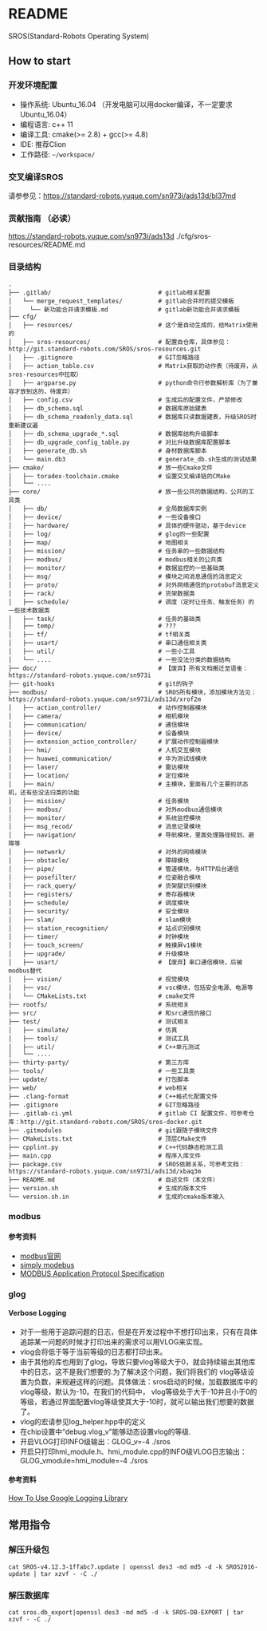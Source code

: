 # README

SROS(Standard-Robots Operating System)

## How to start

### 开发环境配置

* 操作系统: Ubuntu_16.04 （开发电脑可以用docker编译，不一定要求Ubuntu_16.04）
* 编程语言: c++ 11
* 编译工具: cmake(>= 2.8) + gcc(>= 4.8)
* IDE: 推荐Clion
* 工作路径: `~/workspace/`

### 交叉编译SROS

请参参见：https://standard-robots.yuque.com/sn973i/ads13d/bl37md

### 贡献指南 （必读）

https://standard-robots.yuque.com/sn973i/ads13d
./cfg/sros-resources/README.md

### 目录结构

```shell script
.
├── .gitlab/                              # gitlab相关配置
│   └── merge_request_templates/          # gitlab合并时的提交模板
│     └── 新功能合并请求模板.md              # gitlab新功能合并请求模板
├── cfg/
│   ├── resources/                        # 这个是自动生成的，给Matrix使用的
│   ├── sros-resources/                   # 配置自仓库，具体参见：http://git.standard-robots.com/SROS/sros-resources.git
│   ├── .gitignore                        # GIT忽略路径
│   ├── action_table.csv                  # Matrix获取的动作表（待废弃，从sros-resources中拉取）
│   ├── argparse.py                       # python命令行参数解析库（为了兼容才放到这的，待废弃）
│   ├── config.csv                        # 生成后的配置文件，严禁修改
│   ├── db_schema.sql                     # 数据库原始建表
│   ├── db_schema_readonly_data.sql       # 数据库只读数据建表，升级SROS时重新建议遍
│   ├── db_schema_upgrade_*.sql           # 数据库结构升级脚本
│   ├── db_upgrade_config_table.py        # 对比升级数据库配置脚本
│   ├── generate_db.sh                    # 身材数据库脚本
│   └── main.db3                          # generate_db.sh生成的测试结果
├── cmake/                                # 放一些Cmake文件
│   ├── toradex-toolchain.cmake           # 设置交叉编译链的CMake
│   └── ....
├── core/                                 # 放一些公共的数据结构，公共的工具类
│   ├── db/                               # 全局数据库实例
│   ├── device/                           # 一些设备接口
│   ├── hardware/                         # 具体的硬件驱动，基于device
│   ├── log/                              # glog的一些配置
│   ├── map/                              # 地图相关
│   ├── mission/                          # 任务串的一些数据结构
│   ├── modbus/                           # modbus相关的公共类
│   ├── monitor/                          # 数据监控的一些基础类
│   ├── msg/                              # 模块之间消息通信的消息定义
│   ├── proto/                            # 对外网络通信的protobuf消息定义
│   ├── rack/                             # 货架数据类
│   ├── schedule/                         # 调度（定时让任务、触发任务）的一些技术数据类
│   ├── task/                             # 任务的基础类
│   ├── temp/                             # ???
│   ├── tf/                               # tf相关类
│   ├── usart/                            # 串口通信相关类
│   ├── util/                             # 一些小工具
│   └── ....                              # 一些没法分类的数据结构
├── doc/                                  # 【废弃】所有文档搬迁至语雀：https://standard-robots.yuque.com/sn973i
├── git-hooks                             # git的钩子
├── modbus/                               # SROS所有模块，添加模块方法见：https://standard-robots.yuque.com/sn973i/ads13d/xrof2m
│   ├── action_controller/                # 动作控制器模块
│   ├── camera/                           # 相机模块
│   ├── communication/                    # 通信模块
│   ├── device/                           # 设备模块
│   ├── extension_action_controller/      # 扩展动作控制器模块
│   ├── hmi/                              # 人机交互模块
│   ├── huawei_communication/             # 华为测试线模块
│   ├── laser/                            # 雷达模块
│   ├── location/                         # 定位模块
│   ├── main/                             # 主模块，里面有几个主要的状态机，还有些没法归类的功能
│   ├── mission/                          # 任务模块
│   ├── modbus/                           # 对外modbus通信模块
│   ├── monitor/                          # 系统监控模块
│   ├── msg_recod/                        # 消息记录模块
│   ├── navigation/                       # 导航模块，里面处理路径规划、避障等
│   ├── network/                          # 对外的网络模块
│   ├── obstacle/                         # 障碍模块
│   ├── pipe/                             # 管道模块，与HTTP后台通信
│   ├── posefilter/                       # 位姿融合模块
│   ├── rack_query/                       # 货架腿识别模块
│   ├── registers/                        # 寄存器模块
│   ├── schedule/                         # 调度模块
│   ├── security/                         # 安全模块
│   ├── slam/                             # slam模块
│   ├── station_recognition/              # 站点识别模块
│   ├── timer/                            # 时钟模块
│   ├── touch_screen/                     # 触摸屏v1模块
│   ├── upgrade/                          # 升级模块
│   ├── usart/                            # 【废弃】串口通信模块，后被modbus替代
│   ├── vision/                           # 视觉模块
│   ├── vsc/                              # vsc模块，包括安全电源、电源等
│   └── CMakeLists.txt                    # cmake文件
├── rootfs/                               # 系统相关
├── src/                                  # 和src通信的接口
├── test/                                 # 测试相关
│   ├── simulate/                         # 仿真
│   ├── tools/                            # 测试工具
│   ├── util/                             # C++单元测试
│   └── ....              
├── thirty-party/                         # 第三方库
├── tools/                                # 一些工具类
├── update/                               # 打包脚本
├── web/                                  # web相关
├── .clang-format                         # C++格式化配置文件
├── .gitignore                            # GIT忽略路径
├── .gitlab-ci.yml                        # gitlab CI 配置文件，可参考仓库：http://git.standard-robots.com/SROS/sros-docker.git
├── .gitmodules                           # git跟随子模块文件
├── CMakeLists.txt                        # 顶层CMake文件
├── cpplint.py                            # C++代码静态检测工具
├── main.cpp                              # 程序入库文件
├── package.csv                           # SROS依赖关系，可参考文档：https://standard-robots.yuque.com/sn973i/ads13d/xbaq3m
├── README.md                             # 自述文件（本文件）
├── version.sh                            # 生成的版本文件
└── version.sh.in                         # 生成的cmake版本输入
```

### modbus

#### 参考资料

- [modbus官网](http://www.modbus.org/)
- [simply modebus](http://www.simplymodbus.ca/index.html)
- [MODBUS Application Protocol Specification](http://www.modbus.org/docs/Modbus_Application_Protocol_V1_1b3.pdf)

### glog

#### Verbose Logging

- 对于一些用于追踪问题的日志，但是在开发过程中不想打印出来，只有在具体追踪某一问题的时候才打印出来的需求可以用VLOG来实现。
- vlog会将低于等于当前等级的日志都打印出来。
- 由于其他的库也用到了glog，导致只要vlog等级大于0，就会持续输出其他库中的日志，这不是我们想要的.为了解决这个问题，我们将我们的
  vlog等级设置为负数，来规避这样的问题。具体做法：sros启动的时候，加载数据库中的vlog等级，默认为-10。在我们的代码中，
  vlog等级处于大于-10并且小于0的等级，若通过界面配置vlog等级使其大于-10时，就可以输出我们想要的数据了。
- vlog的宏请参见log_helper.hpp中的定义
- 在chip设置中“debug.vlog_v”能够动态设置vlog的等级.
- 开启VLOG打印INFO级输出：GLOG_v=-4 ./sros
- 开启只打印hmi_module.h、hmi_module.cpp的INFO级VLOG日志输出：GLOG_vmodule=hmi_module=-4 ./sros

#### 参考资料

[How To Use Google Logging Library](http://rpg.ifi.uzh.ch/docs/glog.html#verbose)

## 常用指令

### 解压升级包

```shell script
cat SROS-v4.12.3-1ffabc7.update | openssl des3 -md md5 -d -k SROS2016-update | tar xzvf - -C ./ 
```

### 解压数据库
```shell
cat sros.db_export|openssl des3 -md md5 -d -k SROS-DB-EXPORT | tar xzvf - -C ./ 
```
